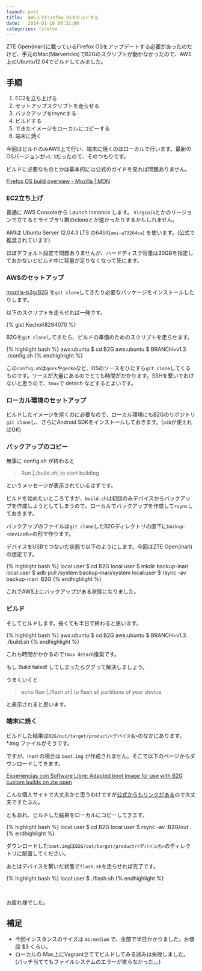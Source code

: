 ```yaml
---
layout: post
title:  AWS上でFirefox OSをビルドする
date:   2014-01-16 00:32:00
categories: firefox
---
```


ZTE Open(inari)に載っているFirefox OSをアップデートする必要があったのだけど、手元のMac(Marvericks)でB2Gのスクリプトが動かなかったので、AWS上のUbuntu12.04でビルドしてみました。

## 手順

1. EC2を立ち上げる
2. セットアップスクリプトを走らせる
3. バックアップをrsyncする
4. ビルドする
5. できたイメージをローカルにコピーする
6. 端末に焼く


今回はビルドのみAWS上で行い、端末に焼くのはローカルで行います。最新のOSバージョンが`v1.3`だったので、そのつもりです。


ビルドに必要なものとかは基本的には公式のガイドを見れば問題ありません。

[Firefox OS build overview - Mozilla | MDN](https://developer.mozilla.org/en-US/Firefox_OS/Building_and_installing_Firefox_OS/Firefox_OS_build_overview)


### EC2立ち上げ

普通に AWS Consoleから Launch Instance します。 `Virginia`とかのリージョンで立てるとライブラリ群のcloneとか速かったりするかもしれません。

AMIは Ubuntu Server 12.04.3 LTS の64bit(`ami-a73264ce`) を使います。(公式で推奨されています)

ほぼデフォルト設定で問題ありませんが、ハードディスク容量は30GBを指定しておかないとビルド中に容量が足りなくなって死にます。



### AWSのセットアップ

[mozilla-b2g/B2G](https://github.com/mozilla-b2g/B2G) を`git clone`してきたり必要なパッケージをインストールしたりします。

以下のスクリプトを走らせれば一発です。

{% gist Kechol/8294070 %}



B2Gを`git clone`してきたら、ビルドの準備のためのスクリプトを走らせます。

{% highlight bash %}
aws:ubuntu $ cd B2G
aws:ubuntu $ BRANCH=v1.3 ./config.sh
{% endhighlight %}

この`config.sh`は`gonk`や`gecko`など、OSのソースをひたすら`git clone`してくるものです。ソースが大量にあるのでとても時間がかかります。SSHを繋いでおけないと思うので、`tmux`で detach などするとよいです。


### ローカル環境のセットアップ

ビルドしたイメージを焼くのに必要なので、ローカル環境にもB2Gのリポジトリ`git clone`し、さらにAndroid SDKをインストールしておきます。(`adb`が使えればOK)


### バックアップのコピー

無事に config.sh が終わると

> Run |./build.sh| to start building

というメッセージが表示されているはずです。

ビルドを始めたいところですが、`build.sh`は初回のみデバイスからバックアップを作成しようとしてしまうので、ローカルでバックアップを作成して`rsync`しておきます。

バックアップのファイルは`git clone`したB2Gディレクトリの直下に`backup-<device名>`の形で作ります。

デバイスをUSBでつないだ状態で以下のようにします。今回はZTE Open(inari)の想定です。

{% highlight bash %}
local:user $ cd B2G
local:user $ mkdir backup-inari
local:user $ adb pull /system backup-inari/system
local:user $ rsync -av backup-inari <aws host>:B2G
{% endhighlight %}

これでAWS上にバックアップがある状態になりました。


### ビルド

そしてビルドします。長くても半日で終わると思います。

{% highlight bash %}
aws:ubuntu $ cd B2G
aws:ubuntu $ BRANCH=v1.3 ./build.sh
{% endhighlight %}

これも時間がかかるので`tmux detach`推奨です。

もし Build failed! してしまったらググって解決しましょう。

うまくいくと

> echo Run |./flash.sh| to flash all partitions of your device

と表示されると思います。


### 端末に焼く

ビルドした結果は`B2G/out/target/product/<デバイス名>`のなかにあります。*.img ファイルがそうです。

ですが、inari の場合は `boot.img` が作成されません。そこで以下のページからダウンロードしてきます。

[Experiencias con Software Libre: Adapted boot image for use with B2G custom builds on zte open](http://sl.edujose.org/2013/10/adapted-boot-image-for-use-with-b2g.html)

こんな個人サイトで大丈夫かと思うわけですが[公式からもリンクがある](https://developer.mozilla.org/en-US/Firefox_OS/Developer_phone_guide/ZTE_OPEN)ので大丈夫ですたぶん。


ともあれ、ビルドした結果をローカルにコピーしてきます。

{% highlight bash %}
local:user $ cd B2G
local:user $ rsync -av <aws host>:B2G/out .
{% endhighlight %}

ダウンロードした`boot.img`は`B2G/out/target/product/<デバイス名>`のディレクトリに配置してください。


あとはデバイスを繋いだ状態で`flash.sh`を走らせれば完了です。

{% highlight bash %}
local:user $ ./flash.sh
{% endhighlight %}

<br>

お疲れ様でした。



## 補足

- 今回インスタンスのサイズは `m1:medium` で、全部で半日かかりました。お値段 $3 くらい。
- ローカルの Mac上にVagrant立ててビルドしてみる試みは失敗しました。(パッチ当ててもファイルシステムのエラーが直らなかった。。)
